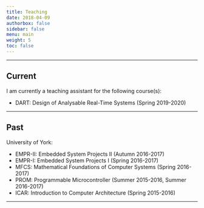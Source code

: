 ```yaml
---
title: Teaching
date: 2018-04-09
authorbox: false
sidebar: false
menu: main
weight: 5
toc: false
---
```


---

## Current

I am currently a teaching assistant for the following course(s):

- DART: Design of Analysable Real-Time Systems (Spring 2019-2020)

---

## Past

University of York:

  - EMPR-II: Embedded System Projects II (Autumn 2016-2017)
  - EMPR-I: Embedded System Projects I (Spring 2016-2017)
  - MFCS: Mathematical Foundations of Computer Systems (Spring 2016-2017)
  - PROM: Programmable Microcontroller (Summer 2015-2016, Summer 2016-2017)
  - ICAR: Introduction to Computer Architecture (Spring 2015-2016)

---
